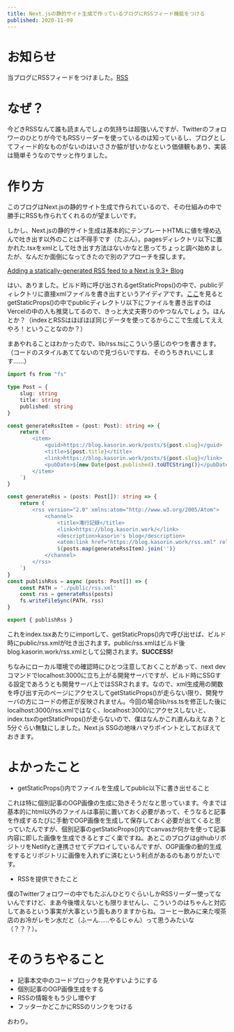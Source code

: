 ```yaml
---
title: Next.jsの静的サイト生成で作っているブログにRSSフィード機能をつける
published: 2020-11-09
---
```

# お知らせ
当ブログにRSSフィードをつけました。[RSS](https://blog.kasorin.work/rss.xml)

# なぜ？
今どきRSSなんて誰も読まんでしょの気持ちは超強いんですが、Twitterのフォロワーのひとりが今でもRSSリーダーを使っているのは知っているし、ブログとしてフィード的なものがないのはいささか脇が甘いかなという価値観もあり、実装は簡単そうなのでサッと作りました。

# 作り方
このブログはNext.jsの静的サイト生成で作られているので、その仕組みの中で勝手にRSSも作られてくれるのが望ましいです。

しかし、Next.jsの静的サイト生成は基本的にテンプレートHTMLに値を埋め込んで吐き出す以外のことは不得手です（たぶん）。pagesディレクトリ以下に置かれた.tsxをxmlとして吐き出す方法はないかなと思ってちょっと調べ始めましたが、なんだか面倒になってきたので別のアプローチを探します。

[Adding a statically-generated RSS feed to a Next.js 9.3+ Blog](https://dev.to/emilioschepis/adding-a-statically-generated-rss-feed-to-a-next-js-9-3-blog-58id)

はい、ありました。ビルド時に呼び出されるgetStaticProps()の中で、publicディレクトリに直接xmlファイルを書き出すというアイディアです。[ここ](https://github.com/vercel/next.js/discussions/12209)を見るとgetStaticProps()の中でpublicディレクトリ以下にファイルを書き出すのはVercelの中の人も推奨してるので、きっと大丈夫寄りのやつなんでしょう。ほんとか？（indexとRSSはほぼほぼ同じデータを使ってるからここで生成してええやろ！ということなのか？）

まあやれることはわかったので、lib/rss.tsにこういう感じのやつを書きます。（コードのスタイルあててないので見づらいですね、そのうちきれいにします……）

```ts:rss.ts
import fs from "fs"

type Post = {
    slug: string
    title: string
    published: string
}

const generateRssItem = (post: Post): string => {
    return (`
        <item>
            <guid>https://blog.kasorin.work/posts/${post.slug}</guid>
            <title>${post.title}</title>
            <link>https://blog.kasorin.work/posts/${post.slug}</link>
            <pubDate>${new Date(post.published).toUTCString()}</pubDate>
        </item>
    `)
}

const generateRss = (posts: Post[]): string => {
    return (`
        <rss version="2.0" xmlns:atom="http://www.w3.org/2005/Atom">
            <channel>
                <title>滝行記録</title>
                <link>https://blog.kasorin.work/</link>
                <description>kasorin's blog</description>
                <atom:link href="https://blog.kasorin.work/rss.xml" rel="self" type="application/rss+xml"/>
                ${posts.map(generateRssItem).join('')}
            </channel>
        </rss>
    `)
}
const publishRss = async (posts: Post[]) => {
    const PATH = './public/rss.xml'
    const rss = generateRss(posts)
    fs.writeFileSync(PATH, rss)
}

export { publishRss }
```

これをindex.tsxあたりにimportして、getStaticProps()内で呼び出せば、ビルド時にpublic/rss.xmlが吐き出されます。public/rss.xmlはビルド後blog.kasorin.work/rss.xmlとして公開されます。**SUCCESS!**

ちなみにローカル環境での確認時にひとつ注意しておくことがあって、next devコマンドでlocalhost:3000に立ち上がる開発サーバですが、ビルド時にSSGする設定であろうとも開発サーバ上ではSSRされます。なので、xml生成用の関数を呼び出す元のページにアクセスしてgetStaticProps()が走らない限り、開発サーバの方にコードの修正が反映されません。今回の場合lib/rss.tsを修正した後にlocalhost:3000/rss.xmlではなく、localhost:3000/にアクセスしないと、index.tsxのgetStaticProps()が走らないので、僕はなんかこれ直んねえなあ？と5分ぐらい無駄にしました。Next.js SSGの地味ハマりポイントとしておぼえておきます。

# よかったこと
- getStaticProps()内でファイルを生成してpublic以下に書き出せること

これは特に個別記事のOGP画像の生成に効きそうだなと思っています。今までは基本的にhtml以外のファイルは事前に置いておく必要があって、そうなると記事を作成するたびに手動でOGP画像を生成して保存しておく必要が出てくると思っていたんですが、個別記事のgetStaticProps()内でcanvasか何かを使って記事内容に即した画像を生成できるとすごく楽ですね。あとこのブログはgithubリポジトリをNetlifyと連携させてデプロイしているんですが、OGP画像の動的生成をするとリポジトリに画像を入れずに済むという利点があるのもありがたいです。

- RSSを提供できたこと

僕のTwitterフォロワーの中でもたぶんひとりぐらいしかRSSリーダー使ってないんですけど、まあ今後増えないとも限りませんし、こういうのはちゃんと対応してあるという事実が大事という面もありますからね。コーヒー飲みに来た喫茶店のお冷がレモン水だと（ふーん……やるじゃん）って思うみたいな（？？？）。

# そのうちやること
- 記事本文中のコードブロックを見やすいようにする
- 個別記事のOGP画像生成をする
- RSSの情報をもう少し増やす
- フッターかどこかにRSSのリンクをつける

おわり。
